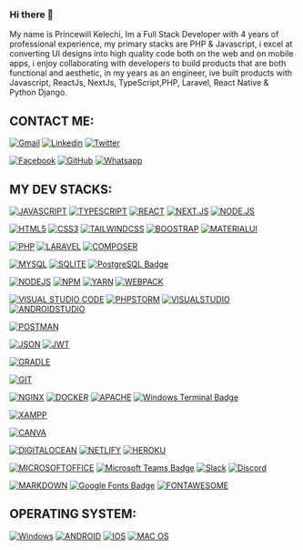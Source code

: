 ### Hi there 👋
My name is Princewill Kelechi, Im a Full Stack Developer with 4 years of professional experience, my primary stacks are PHP & Javascript, i excel at converting UI designs into high quality code both on the web and on mobile apps, i enjoy collaborating with developers to build products that are both functional and aesthetic, in my years as an engineer, ive built products with Javascript, ReactJs, NextJs, TypeScript,PHP, Laravel, React Native & Python Django.  

## CONTACT ME:

[![Gmail](https://img.shields.io/badge/-Gmail-FF0000?style=for-the-badge&labelColor=FF0000&logo=gmail&logoColor=white)](mailto:princewillkelechi02020@gmail.com?subject=[GitHub])
[![Linkedin](https://img.shields.io/badge/-Linkedin-0e76a8?style=for-the-badge&logo=Linkedin&logoColor=white)](https://www.linkedin.com/in/princewill-kelechi/)
[![Twitter](https://img.shields.io/badge/twitter-1DA1F2.svg?style=for-the-badge&logo=twitter&logoColor=white)](https://twitter.com/tech_princewill)

[![Facebook](https://img.shields.io/badge/facebook-005FED.svg?style=for-the-badge&logo=facebook&logoColor=white)](https://web.facebook.com/kelechi.princewill.73)
[![GitHub](https://img.shields.io/badge/Github-100000?style=for-the-badge&logo=github&logoColor=white)](https://github.com/Princewill-Kelechi)
[![Whatsapp](https://img.shields.io/badge/-Whatsapp-4AC959?style=for-the-badge&logo=whatsapp&logoColor=white)](https://wa.me/message/+2348147482518)



## MY DEV STACKS:

[![JAVASCRIPT](https://img.shields.io/badge/JavaScript-323330?style=for-the-badge&logo=javascript&logoColor=F7DF1E)](https://github.com/Princewill-Kelechi)
[![TYPESCRIPT](https://img.shields.io/badge/TypeScript-007ACC?style=for-the-badge&logo=typescript&logoColor=white)](https://github.com/Princewill-Kelechi)
[![REACT](https://img.shields.io/badge/React-20232A?style=for-the-badge&logo=react&logoColor=61DAFB)](https://github.com/Princewill-Kelechi)
[![NEXT.JS](https://img.shields.io/badge/Nest.js-100000?style=for-the-badge&logo=next.js&logoColor=white)](https://github.com/Princewill-Kelechi)
[![NODE.JS](https://img.shields.io/badge/node-20232A?style=for-the-badge&logo=node.js&logoColor=339933)](https://github.com/Princewill-Kelechi)

[![HTML5](https://img.shields.io/badge/HTML5-E34F26?style=for-the-badge&logo=html5&logoColor=white)](https://github.com/Princewill-Kelechi)
[![CSS3](https://img.shields.io/badge/CSS3-1572B6?style=for-the-badge&logo=css3&logoColor=white)](https://github.com/Princewill-Kelechi)
[![TAILWINDCSS](https://img.shields.io/badge/Tailwind_CSS-38B2AC?style=for-the-badge&logo=tailwind-css&logoColor=white)](https://github.com/Princewill-Kelechi)
[![BOOSTRAP](https://img.shields.io/badge/Bootstrap-563D7C?style=for-the-badge&logo=bootstrap&logoColor=white)](https://github.com/Princewill-Kelechi)
[![MATERIALUI](https://img.shields.io/badge/Material%20UI-007FFF?style=for-the-badge&logo=mui&logoColor=white)](https://github.com/Princewill-Kelechi)

[![PHP](https://img.shields.io/badge/PHP-777BB4?style=for-the-badge&logo=php&logoColor=white)]()
[![LARAVEL](https://img.shields.io/badge/Laravel-FF2D20?style=for-the-badge&logo=laravel&logoColor=white)]()
[![COMPOSER](https://img.shields.io/badge/Composer-885630?style=for-the-badge&logo=Composer&logoColor=white)]()

[![MYSQL](https://img.shields.io/badge/MySQL-005C84?style=for-the-badge&logo=mysql&logoColor=white)]()
[![SQLITE](https://img.shields.io/badge/SQLite-07405E?style=for-the-badge&logo=sqlite&logoColor=white)]()
[![PostgreSQL Badge](https://img.shields.io/badge/PostgreSQL-4169E1?logo=postgresql&logoColor=fff&style=for-the-badge)]()

[![NODEJS](https://img.shields.io/badge/Node.js-339933?style=for-the-badge&logo=nodedotjs&logoColor=white)]()
[![NPM](https://img.shields.io/badge/npm-CB3837?style=for-the-badge&logo=npm&logoColor=white)]()
[![YARN](https://img.shields.io/badge/Yarn-2C8EBB?style=for-the-badge&logo=yarn&logoColor=white)]()
[![WEBPACK](https://img.shields.io/badge/Webpack-8DD6F9?style=for-the-badge&logo=Webpack&logoColor=white)]()

[![VISUAL STUDIO CODE](https://img.shields.io/badge/Visual_Studio_Code-0078D4?style=for-the-badge&logo=visual%20studio%20code&logoColor=white)]()
[![PHPSTORM](http://img.shields.io/badge/-PHPStorm-181717?style=for-the-badge&logo=phpstorm&logoColor=white)]()
[![VISUALSTUDIO](https://img.shields.io/badge/Visual_Studio-5C2D91?style=for-the-badge&logo=visual%20studio&logoColor=white)]()
[![ANDROIDSTUDIO](https://img.shields.io/badge/Android_Studio-3DDC84?style=for-the-badge&logo=android-studio&logoColor=white)]()

[![POSTMAN](https://img.shields.io/badge/Postman-FF6C37?style=for-the-badge&logo=Postman&logoColor=white)]()

[![JSON](https://img.shields.io/badge/json-5E5C5C?style=for-the-badge&logo=json&logoColor=white)]()
[![JWT](https://img.shields.io/badge/JWT-000000?style=for-the-badge&logo=JSON%20web%20tokens&logoColor=white)]()

[![GRADLE](https://img.shields.io/badge/gradle-02303A?style=for-the-badge&logo=gradle&logoColor=white)]()

[![GIT](https://img.shields.io/badge/GIT-E44C30?style=for-the-badge&logo=git&logoColor=white)]()

[![NGINX](https://img.shields.io/badge/Nginx-009639?style=for-the-badge&logo=nginx&logoColor=white)]()
[![DOCKER](https://img.shields.io/badge/Docker-2CA5E0?style=for-the-badge&logo=docker&logoColor=white)]()
[![APACHE](https://img.shields.io/badge/Apache-D22128?style=for-the-badge&logo=Apache&logoColor=white)]()
[![Windows Terminal Badge](https://img.shields.io/badge/Windows%20Terminal-4D4D4D?logo=windowsterminal&logoColor=fff&style=for-the-badge)]()

[![XAMPP](https://img.shields.io/badge/Xampp-F37623?style=for-the-badge&logo=xampp&logoColor=white)]()

[![CANVA](https://img.shields.io/badge/Canva-%2300C4CC.svg?&style=for-the-badge&logo=Canva&logoColor=white)]()

[![DIGITALOCEAN](https://img.shields.io/badge/Digital_Ocean-0080FF?style=for-the-badge&logo=DigitalOcean&logoColor=white)]()
[![NETLIFY](https://img.shields.io/badge/Netlify-00C7B7?style=for-the-badge&logo=netlify&logoColor=white)]()
[![HEROKU](https://img.shields.io/badge/Heroku-430098?style=for-the-badge&logo=heroku&logoColor=white)]()

[![MICROSOFTOFFICE](https://img.shields.io/badge/Microsoft_Office-D83B01?style=for-the-badge&logo=microsoft-office&logoColor=white)]()
[![Microsoft Teams Badge](https://img.shields.io/badge/Microsoft%20Teams-6264A7?logo=microsoftteams&logoColor=fff&style=for-the-badge)]()
[![Slack](https://img.shields.io/badge/Slack-4A154B?style=for-the-badge&logo=slack&logoColor=white)]()
[![Discord](https://img.shields.io/badge/Discord-7289DA?style=for-the-badge&logo=discord&logoColor=white)]()

[![MARKDOWN](https://img.shields.io/badge/Markdown-000000?style=for-the-badge&logo=markdown&logoColor=white)]()
[![Google Fonts Badge](https://img.shields.io/badge/Google%20Fonts-4285F4?logo=googlefonts&logoColor=fff&style=for-the-badge)]()
[![FONTAWESOME](https://img.shields.io/badge/Font_Awesome-339AF0?style=for-the-badge&logo=fontawesome&logoColor=white)]()

## OPERATING SYSTEM:

[![Windows](https://img.shields.io/badge/Windows-0078D6?style=for-the-badge&logo=windows&logoColor=white)]()
[![ANDROID](https://img.shields.io/badge/Android-3DDC84?style=for-the-badge&logo=android&logoColor=white)]()
[![IOS](https://img.shields.io/badge/iOS-000000?style=for-the-badge&logo=ios&logoColor=white)]()
[![MAC OS](https://img.shields.io/badge/mac%20os-000000?style=for-the-badge&logo=macos&logoColor=F0F0F0)]()

<!--
**Princewill-Kelechi/Princewill-Kelechi** is a ✨ _special_ ✨ repository because its `README.md` (this file) appears on your GitHub profile.

Here are some ideas to get you started:

- 🔭 I’m currently working on ...
- 🌱 I’m currently learning ...
- 👯 I’m looking to collaborate on ...
- 🤔 I’m looking for help with ...
- 💬 Ask me about ...
- 📫 How to reach me: ...
- 😄 Pronouns: ...
- ⚡ Fun fact: ...
-->

